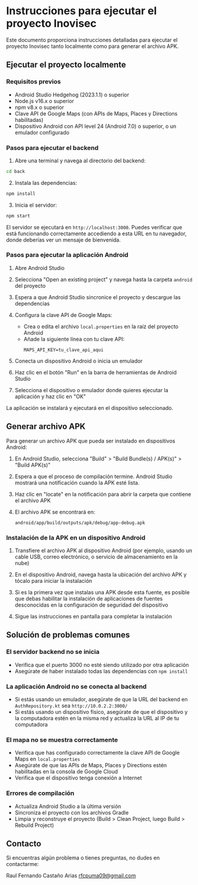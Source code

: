 # Instrucciones para ejecutar el proyecto Inovisec

Este documento proporciona instrucciones detalladas para ejecutar el proyecto Inovisec tanto localmente como para generar el archivo APK.

## Ejecutar el proyecto localmente

### Requisitos previos
- Android Studio Hedgehog (2023.1.1) o superior
- Node.js v16.x o superior
- npm v8.x o superior
- Clave API de Google Maps (con APIs de Maps, Places y Directions habilitadas)
- Dispositivo Android con API level 24 (Android 7.0) o superior, o un emulador configurado

### Pasos para ejecutar el backend

1. Abre una terminal y navega al directorio del backend:
```bash
cd back
```

2. Instala las dependencias:
```bash
npm install
```

3. Inicia el servidor:
```bash
npm start
```

El servidor se ejecutará en `http://localhost:3000`. Puedes verificar que está funcionando correctamente accediendo a esta URL en tu navegador, donde deberías ver un mensaje de bienvenida.

### Pasos para ejecutar la aplicación Android

1. Abre Android Studio
2. Selecciona "Open an existing project" y navega hasta la carpeta `android` del proyecto
3. Espera a que Android Studio sincronice el proyecto y descargue las dependencias

4. Configura la clave API de Google Maps:
   - Crea o edita el archivo `local.properties` en la raíz del proyecto Android
   - Añade la siguiente línea con tu clave API:
     ```
     MAPS_API_KEY=tu_clave_api_aqui
     ```

5. Conecta un dispositivo Android o inicia un emulador

6. Haz clic en el botón "Run" en la barra de herramientas de Android Studio

7. Selecciona el dispositivo o emulador donde quieres ejecutar la aplicación y haz clic en "OK"

La aplicación se instalará y ejecutará en el dispositivo seleccionado.

## Generar archivo APK

Para generar un archivo APK que pueda ser instalado en dispositivos Android:

1. En Android Studio, selecciona "Build" > "Build Bundle(s) / APK(s)" > "Build APK(s)"

2. Espera a que el proceso de compilación termine. Android Studio mostrará una notificación cuando la APK esté lista.

3. Haz clic en "locate" en la notificación para abrir la carpeta que contiene el archivo APK

4. El archivo APK se encontrará en:
   ```
   android/app/build/outputs/apk/debug/app-debug.apk
   ```

### Instalación de la APK en un dispositivo Android

1. Transfiere el archivo APK al dispositivo Android (por ejemplo, usando un cable USB, correo electrónico, o servicio de almacenamiento en la nube)

2. En el dispositivo Android, navega hasta la ubicación del archivo APK y tócalo para iniciar la instalación

3. Si es la primera vez que instalas una APK desde esta fuente, es posible que debas habilitar la instalación de aplicaciones de fuentes desconocidas en la configuración de seguridad del dispositivo

4. Sigue las instrucciones en pantalla para completar la instalación

## Solución de problemas comunes

### El servidor backend no se inicia
- Verifica que el puerto 3000 no esté siendo utilizado por otra aplicación
- Asegúrate de haber instalado todas las dependencias con `npm install`

### La aplicación Android no se conecta al backend
- Si estás usando un emulador, asegúrate de que la URL del backend en `AuthRepository.kt` sea `http://10.0.2.2:3000/`
- Si estás usando un dispositivo físico, asegúrate de que el dispositivo y la computadora estén en la misma red y actualiza la URL al IP de tu computadora

### El mapa no se muestra correctamente
- Verifica que has configurado correctamente la clave API de Google Maps en `local.properties`
- Asegúrate de que las APIs de Maps, Places y Directions estén habilitadas en la consola de Google Cloud
- Verifica que el dispositivo tenga conexión a Internet

### Errores de compilación
- Actualiza Android Studio a la última versión
- Sincroniza el proyecto con los archivos Gradle
- Limpia y reconstruye el proyecto (Build > Clean Project, luego Build > Rebuild Project)

## Contacto

Si encuentras algún problema o tienes preguntas, no dudes en contactarme:

Raul Fernando Castaño Arias
rfcpuma09@gmail.com
